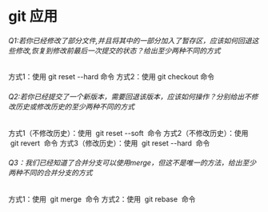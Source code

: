 # git 应用
###### Q1:若你已经修改了部分文件,并且将其中的一部分加入了暂存区，应该如何回退这些修改,恢复到修改前最后一次提交的状态？给出至少两种不同的方式
方式1：使用 git reset --hard 命令
方式2：使用 git checkout 命令
###### Q2:若你已经提交了一个新版本，需要回退该版本，应该如何操作？分别给出不修改历史或修改历史的至少两种不同的方式
方式1（不修改历史）：使用  git reset --soft  命令
方式2（不修改历史）：使用  git revert  命令
方式3（修改历史）：使用  git reset --hard  命令
###### Q3：我们已经知道了合并分支可以使用merge，但这不是唯一的方法，给出至少两种不同的合并分支的方式
方式1：使用  git merge  命令
方式2：使用  git rebase  命令
